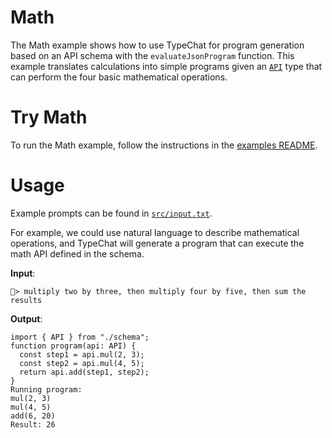 # Math

The Math example shows how to use TypeChat for program generation based on an API schema with the `evaluateJsonProgram` function. This example translates calculations into simple programs given an [`API`](./src/mathSchema.ts) type that can perform the four basic mathematical operations.

# Try Math

To run the Math example, follow the instructions in the [examples README](../README.md#step-1-configure-your-development-environment).

# Usage

Example prompts can be found in [`src/input.txt`](./src/input.txt).

For example, we could use natural language to describe mathematical operations, and TypeChat will generate a program that can execute the math API defined in the schema.

**Input**:

```
🟰> multiply two by three, then multiply four by five, then sum the results
```

**Output**:

```
import { API } from "./schema";
function program(api: API) {
  const step1 = api.mul(2, 3);
  const step2 = api.mul(4, 5);
  return api.add(step1, step2);
}
Running program:
mul(2, 3)
mul(4, 5)
add(6, 20)
Result: 26
```
